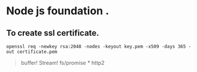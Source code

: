 # Node js foundation .
## To create ssl certificate.
```
openssl req -newkey rsa:2048 -nodes -keyout key.pem -x509 -days 365 -out certificate.pem
```
> buffer! Stream! fs/promise * http2